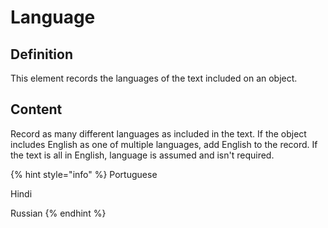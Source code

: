 # Language

## Definition 

This element records the languages of the text included on an object. 

## Content 

Record as many different languages as included in the text. If the object includes English as one of multiple languages, add English to the record. If the text is all in English, language is assumed and isn't required. 

{% hint style="info" %}
Portuguese 

Hindi

Russian
{% endhint %}

